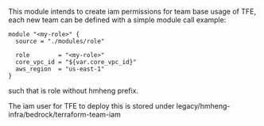 This module intends to create iam permissions for team base usage of TFE, each new team can be defined with a simple
module call example:
```
module "<my-role>" {
  source = "./modules/role"

  role        = "<my-role>"
  core_vpc_id = "${var.core_vpc_id}"
  aws_region  = "us-east-1"
}
```
such that <my-role> is role without hmheng prefix.

The iam user for TFE to deploy this is stored under legacy/hmheng-infra/bedrock/terraform-team-iam